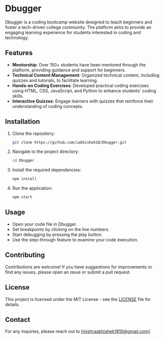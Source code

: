 # Dbugger

Dbugger is a coding bootcamp website designed to teach beginners and foster a tech-driven college community. The platform aims to provide an engaging learning experience for students interested in coding and technology.

## Features

- **Mentorship**: Over 150+ students have been mentored through the platform, providing guidance and support for beginners.
- **Technical Content Management**: Organized technical content, including quizzes and tutorials, to facilitate learning.
- **Hands-on Coding Exercises**: Developed practical coding exercises using HTML, CSS, JavaScript, and Python to enhance students' coding skills.
- **Interactive Quizzes**: Engage learners with quizzes that reinforce their understanding of coding concepts.

## Installation

1. Clone the repository:
   ```bash
   git clone https://github.com/iabhishek18/Dbugger.git
   ```

2. Navigate to the project directory:
   ```bash
   cd Dbugger
   ```

3. Install the required dependencies:
   ```bash
   npm install
   ```

4. Run the application:
   ```bash
   npm start
   ```

## Usage

- Open your code file in Dbugger.
- Set breakpoints by clicking on the line numbers.
- Start debugging by pressing the play button.
- Use the step-through feature to examine your code execution.

## Contributing

Contributions are welcome! If you have suggestions for improvements or find any issues, please open an issue or submit a pull request.

## License

This project is licensed under the MIT License - see the [LICENSE](LICENSE) file for details.

## Contact

For any inquiries, please reach out to [mishraabhishek1810@gmail.com].

